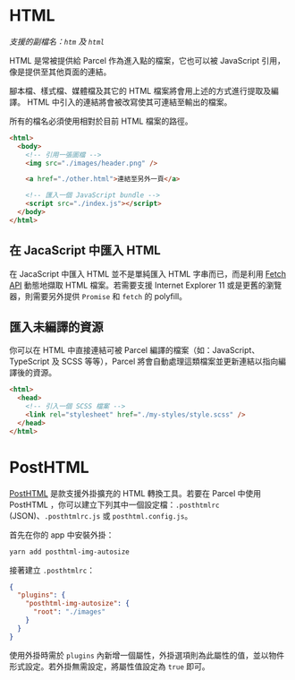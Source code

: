 # HTML

_支援的副檔名：`htm` 及 `html`_

HTML 是常被提供給 Parcel 作為進入點的檔案，它也可以被 JavaScript 引用，像是提供至其他頁面的連結。

腳本檔、樣式檔、媒體檔及其它的 HTML 檔案將會用上述的方式進行提取及編譯。
HTML 中引入的連結將會被改寫使其可連結至輸出的檔案。

所有的檔名必須使用相對於目前 HTML 檔案的路徑。

```html
<html>
  <body>
    <!-- 引用一張圖檔 -->
    <img src="./images/header.png" />

    <a href="./other.html">連結至另外一頁</a>

    <!-- 匯入一個 JavaScript bundle -->
    <script src="./index.js"></script>
  </body>
</html>
```

## 在 JacaScript 中匯入 HTML

在 JacaScript 中匯入 HTML 並不是單純匯入 HTML 字串而已，而是利用 [Fetch API](https://developer.mozilla.org/en-US/docs/Web/API/Fetch_API) 動態地擷取 HTML 檔案。若需要支援 Internet Explorer 11 或是更舊的瀏覽器，則需要另外提供 `Promise` 和 `fetch` 的 polyfill。

## 匯入未編譯的資源

你可以在 HTML 中直接連結可被 Parcel 編譯的檔案（如：JavaScript、TypeScript 及 SCSS 等等），Parcel 將會自動處理這類檔案並更新連結以指向編譯後的資源。

```html
<html>
  <head>
    <!-- 引入一個 SCSS 檔案 -->
    <link rel="stylesheet" href="./my-styles/style.scss" />
  </head>
</html>
```

# PostHTML

[PostHTML](https://github.com/posthtml/posthtml) 是款支援外掛擴充的 HTML 轉換工具。若要在 Parcel 中使用 PostHTML ，你可以建立下列其中一個設定檔：`.posthtmlrc` (JSON)、`.posthtmlrc.js` 或 `posthtml.config.js`。

首先在你的 app 中安裝外掛：

```bash
yarn add posthtml-img-autosize
```

接著建立 `.posthtmlrc`：

```json
{
  "plugins": {
    "posthtml-img-autosize": {
      "root": "./images"
    }
  }
}
```

使用外掛時需於 `plugins` 內新增一個屬性，外掛選項則為此屬性的值，並以物件形式設定。若外掛無需設定，將屬性值設定為 `true` 即可。
